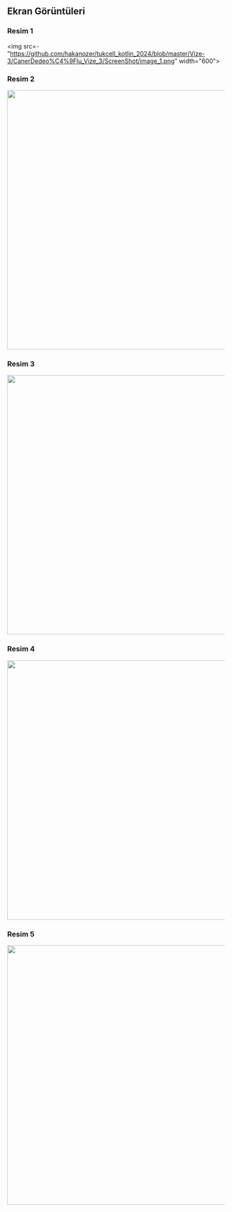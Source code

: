 ## Ekran Görüntüleri

### Resim 1
<img src=-"https://github.com/hakanozer/tukcell_kotlin_2024/blob/master/Vize-3/CanerDedeo%C4%9Flu_Vize_3/ScreenShot/image_1.png" width="600">

### Resim 2
<img src="Vize-3/CanerDedeoğlu_Vize_3/ScreenShot/image_2.png" width="600">

### Resim 3
<img src="Vize-3/CanerDedeoğlu_Vize_3/ScreenShot/image_3.png" width="600">

### Resim 4
<img src="Vize-3/CanerDedeoğlu_Vize_3/ScreenShot/image_4.png" width="600">

### Resim 5
<img src="Vize-3/CanerDedeoğlu_Vize_3/ScreenShot/image_5.png" width="600">
